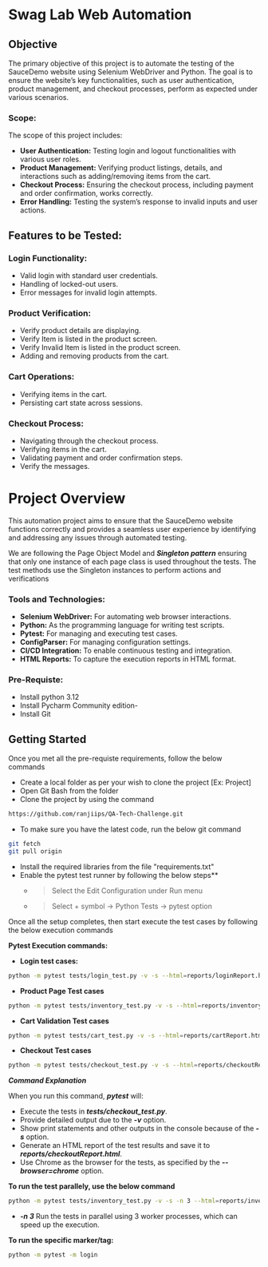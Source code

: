 # Swag Lab Web Automation

## Objective

The primary objective of this project is to automate the testing of the SauceDemo website using Selenium WebDriver and Python. The goal is to ensure the website’s key functionalities, such as user authentication, product management, and checkout processes, perform as expected under various scenarios.

### Scope:
The scope of this project includes:

- **User Authentication:** Testing login and logout functionalities with various user roles.
- **Product Management:** Verifying product listings, details, and interactions such as adding/removing items from the cart.
- **Checkout Process:** Ensuring the checkout process, including payment and order confirmation, works correctly.
- **Error Handling:** Testing the system’s response to invalid inputs and user actions.


## Features to be Tested:
### Login Functionality:
* Valid login with standard user credentials.
* Handling of locked-out users.
* Error messages for invalid login attempts.
### Product Verification:
* Verify product details are displaying.
* Verify Item is listed in the product screen.
* Verify Invalid Item is listed in the product screen.
* Adding and removing products from the cart.
### Cart Operations:
* Verifying items in the cart.
* Persisting cart state across sessions.
### Checkout Process:
* Navigating through the checkout process.
* Verifying items in the cart.
* Validating payment and order confirmation steps.
* Verify the messages.

# Project Overview
This automation project aims to ensure that the SauceDemo website functions correctly and provides a seamless user experience by identifying and addressing any issues through automated testing.

We are following the Page Object Model and **_Singleton pattern_** ensuring that only one instance of each page class is used throughout the tests. The test methods use the Singleton instances to perform actions and verifications

### Tools and Technologies:
+ **Selenium WebDriver:** For automating web browser interactions.
+ **Python:** As the programming language for writing test scripts.
+ **Pytest:** For managing and executing test cases.
+ **ConfigParser:** For managing configuration settings.
+ **CI/CD Integration:** To enable continuous testing and integration.
+ **HTML Reports:** To capture the execution reports in HTML format.

### Pre-Requiste:
- Install python 3.12
- Install Pycharm Community edition- 
- Install Git

## Getting Started
Once you met all the pre-requiste requirements, follow the below commands

* Create a local folder as per your wish to clone the project [Ex: Project]
* Open Git Bash from the folder
* Clone the project by using the command
```bash 
https://github.com/ranjiips/QA-Tech-Challenge.git 
```
* To make sure you have the latest code, run the below git command
```bash 
git fetch
git pull origin
```
* Install the required libraries from the file "requirements.txt"
* Enable the pytest test runner by following the below steps**
  * > Select the Edit Configuration under Run menu
  * > Select + symbol -> Python Tests -> pytest option

Once all the setup completes, then start execute the test cases by following the below execution commands

**Pytest Execution commands:**
- **Login test cases:** 
```bash 
python -m pytest tests/login_test.py -v -s --html=reports/loginReport.html  --browser=chrome
```
- **Product Page Test cases**
```bash 
python -m pytest tests/inventory_test.py -v -s --html=reports/inventoryReport.html  --browser=chrome
```
- **Cart Validation Test cases**
```bash 
python -m pytest tests/cart_test.py -v -s --html=reports/cartReport.html  --browser=chrome
```
- **Checkout Test cases**
```bash 
python -m pytest tests/checkout_test.py -v -s --html=reports/checkoutReport.html  --browser=chrome
```

***Command Explanation***

When you run this command, **_pytest_** will:

+ Execute the tests in **_tests/checkout_test.py_**.
+ Provide detailed output due to the **_-v_** option.
+ Show print statements and other outputs in the console because of the **_-s_** option.
+ Generate an HTML report of the test results and save it to **_reports/checkoutReport.html_**.
+ Use Chrome as the browser for the tests, as specified by the **_--browser=chrome_** option.

**To run the test parallely, use the below command** 
```bash 
python -m pytest tests/inventory_test.py -v -s -n 3 --html=reports/inventoryReport.html  --browser=chrome
```

* **_-n 3_** Run the tests in parallel using 3 worker processes, which can speed up the execution.

**To run the specific marker/tag:**
```bash 
python -m pytest -m login
```
